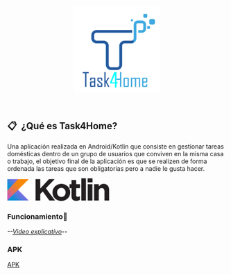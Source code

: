 <p align="center">
    <img height="200px" src="ReadmeImages/logo.png" alt="Master">
</p>

<br>

## 📋 &nbsp;¿Qué es Task4Home?

Una aplicación realizada en Android/Kotlin que consiste en gestionar tareas domésticas dentro de un grupo de usuarios que conviven en la misma casa o trabajo, el objetivo final de la aplicación es que se realizen de forma ordenada las tareas que son obligatorias pero a nadie le gusta hacer.

<img height="52px" src="ReadmeImages/logo-kotlin.png">


### Funcionamiento🔧

_--[Video explicativo](https://www.youtube.com/watch?v=HCuQZaJhdMQ&ab_channel=BruceCSGO)--_


### APK ###

[APK](https://github.com/jairobuendia/ProyectoFinalTask4Home/blob/main/Task4Home-v1/app/app-debug.apk)
